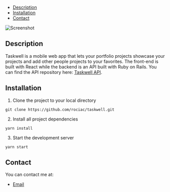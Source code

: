 - [Description](#description)
- [Installation](#installation)
- [Contact](#contact)

![Screenshot](https://user-images.githubusercontent.com/51210302/117201522-595d4200-adb2-11eb-8157-ff2d1b8503a5.png)

## Description
Taskwell is a mobile web app that lets your portfolio projects showcase your projects and add other people projects to your favorites.
The front-end is built with React while the backend is an API built with Ruby on Rails. You can find the API repository here: [Taskwell API](https://github.com/rociac/taskwell-api).


## Installation

1. Clone the project to your local directory
```
git clone https://github.com/rociac/taskwell.git
```
2. Install all project dependencies
```
yarn install
```
3. Start the development server
```
yarn start
```

## Contact

You can contact me at:

- [Email](mailto:acosta.rodolfo.rca@gmail.com)


